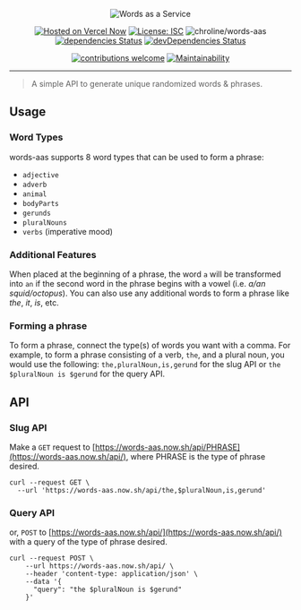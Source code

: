 <div align="center">

![Words as a Service](https://raw.githubusercontent.com/chroline/words-aas/main/title.svg)

[![Hosted on Vercel Now](https://badgen.net/badge/%E2%96%B2%20Hosted%20on/Vercel%20Now/black)](https://vercel.com)
[![License: ISC](https://img.shields.io/badge/License-ISC-blue.svg)](https://opensource.org/licenses/ISC)
![chroline/words-aas](https://badgen.net/github/last-commit/chroline/words-aas/main)
[![dependencies Status](https://david-dm.org/chroline/words-aas/status.svg)](https://david-dm.org/chroline/words-aas)
[![devDependencies Status](https://david-dm.org/chroline/words-aas/dev-status.svg)](https://david-dm.org/chroline/words-aas?type=dev)

[![contributions welcome](https://img.shields.io/badge/contributions-welcome-brightgreen.svg?style=flat)](https://github.com/chroline/words-aas/issues)
[![Maintainability](https://api.codeclimate.com/v1/badges/913d463015f91a452b70/maintainability)](https://codeclimate.com/github/chroline/words-aas/maintainability)

</div>

---

> A simple API to generate unique randomized words & phrases.

## Usage

### Word Types

words-aas supports 8 word types that can be used to form a phrase:

- `adjective`
- `adverb`
- `animal`
- `bodyParts`
- `gerunds`
- `pluralNouns`
- `verbs` (imperative mood)

### Additional Features

When placed at the beginning of a phrase, the word `a` will be transformed into `an` if the second word in the phrase begins with a vowel (i.e. _a/an squid/octopus_). You can also use any additional words to form a phrase like _the_, _it_, _is_, etc.

### Forming a phrase

To form a phrase, connect the type(s) of words you want with a comma. For example, to form a phrase consisting of a verb, `the`, and a plural noun, you would use the following:
`the,pluralNoun,is,gerund` for the slug API or `the $pluralNoun is $gerund` for the query API.

## API

### Slug API

Make a `GET` request to [https://words-aas.now.sh/api/PHRASE](https://words-aas.now.sh/api/), where PHRASE is the type of phrase desired.

```shell script
curl --request GET \
  --url 'https://words-aas.now.sh/api/the,$pluralNoun,is,gerund'
```

### Query API

or, `POST` to [https://words-aas.now.sh/api/](https://words-aas.now.sh/api/) with a query of the type of phrase desired.

```shell script
curl --request POST \
    --url https://words-aas.now.sh/api/ \
    --header 'content-type: application/json' \
    --data '{
  	  "query": "the $pluralNoun is $gerund"
    }'
```
